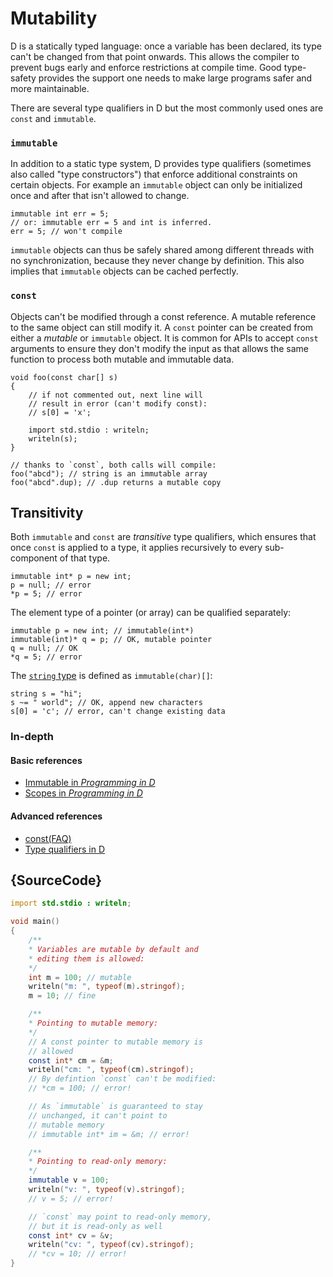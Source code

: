 # Mutability

D is a statically typed language: once a variable has been declared,
its type can't be changed from that point onwards. This allows
the compiler to prevent bugs early and enforce restrictions
at compile time. Good type-safety provides the support one needs
to make large programs safer and more maintainable.

There are several type qualifiers in D but the most commonly used ones are
`const` and `immutable`.

### `immutable`

In addition to a static type system, D provides type qualifiers (sometimes also
called "type constructors") that enforce additional constraints on certain
objects. For example an `immutable` object can only be initialized once and
after that isn't allowed to change.

    immutable int err = 5;
    // or: immutable err = 5 and int is inferred.
    err = 5; // won't compile

`immutable` objects can thus be safely shared among different threads with no
synchronization, because they never change by definition. This also implies that
`immutable` objects can be cached perfectly.

### `const`

Objects can't be modified through a const reference.
A mutable reference to the same object can still modify it.
A `const` pointer can be created from either a *mutable* or
`immutable` object. It is common
for APIs to accept `const` arguments to ensure they don't modify the input as
that allows the same function to process both mutable and immutable data.

    void foo(const char[] s)
    {
        // if not commented out, next line will
        // result in error (can't modify const):
        // s[0] = 'x';

        import std.stdio : writeln;
        writeln(s);
    }

    // thanks to `const`, both calls will compile:
    foo("abcd"); // string is an immutable array
    foo("abcd".dup); // .dup returns a mutable copy

## Transitivity

Both `immutable` and `const` are _transitive_ type qualifiers, which ensures that once
`const` is applied to a type, it applies recursively to every sub-component of that type.

    immutable int* p = new int;
    p = null; // error
    *p = 5; // error

The element type of a pointer (or array) can be qualified separately:

    immutable p = new int; // immutable(int*)
    immutable(int)* q = p; // OK, mutable pointer
    q = null; // OK
    *q = 5; // error

The [`string` type](alias-strings) is defined as `immutable(char)[]`:

    string s = "hi";
    s ~= " world"; // OK, append new characters
    s[0] = 'c'; // error, can't change existing data

### In-depth

#### Basic references

- [Immutable in _Programming in D_](http://ddili.org/ders/d.en/const_and_immutable.html)
- [Scopes in _Programming in D_](http://ddili.org/ders/d.en/name_space.html)

#### Advanced references

- [const(FAQ)](https://dlang.org/const-faq.html)
- [Type qualifiers in D](https://dlang.org/spec/const3.html)

## {SourceCode}

```d
import std.stdio : writeln;

void main()
{
    /**
    * Variables are mutable by default and
    * editing them is allowed:
    */
    int m = 100; // mutable
    writeln("m: ", typeof(m).stringof);
    m = 10; // fine

    /**
    * Pointing to mutable memory:
    */
    // A const pointer to mutable memory is
    // allowed
    const int* cm = &m;
    writeln("cm: ", typeof(cm).stringof);
    // By defintion `const` can't be modified:
    // *cm = 100; // error!

    // As `immutable` is guaranteed to stay
    // unchanged, it can't point to
    // mutable memory
    // immutable int* im = &m; // error!

    /**
    * Pointing to read-only memory:
    */
    immutable v = 100;
    writeln("v: ", typeof(v).stringof);
    // v = 5; // error!

    // `const` may point to read-only memory,
    // but it is read-only as well
    const int* cv = &v;
    writeln("cv: ", typeof(cv).stringof);
    // *cv = 10; // error!
}
```
